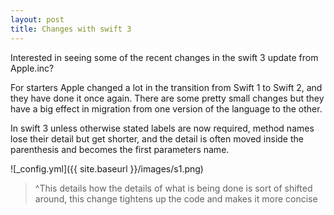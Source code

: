 ```yaml
---
layout: post
title: Changes with swift 3
---
```


Interested in seeing some of the recent changes in the swift 3 update from Apple.inc?

For starters Apple changed a lot in the transition from Swift 1 to Swift 2, and they have done it once again. There are some pretty small changes but they have a big effect in migration from one version of the language to the other.

In swift 3 unless otherwise stated labels are now required, method names lose their detail but get shorter, and the detail is often moved inside the parenthesis and becomes the first parameters name.


![_config.yml]({{ site.baseurl }}/images/s1.png)

>^This details how the details of what is being done is sort of shifted around, this change tightens up the code and makes it more concise

